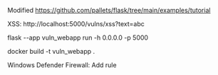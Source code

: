 Modified https://github.com/pallets/flask/tree/main/examples/tutorial

XSS: http://localhost:5000/vulns/xss?text=abc

flask --app vuln_webapp run -h 0.0.0.0 -p 5000

docker build -t vuln_webapp .

Windows Defender Firewall: Add rule